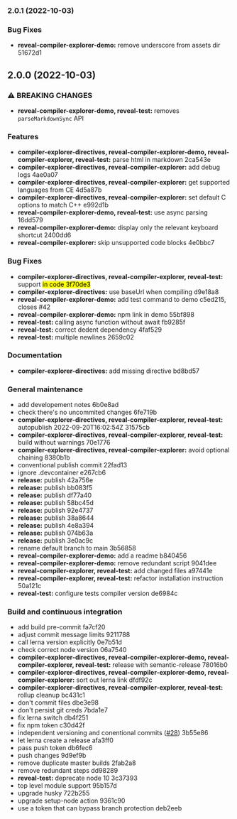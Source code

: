 ### 2.0.1 (2022-10-03)


### Bug Fixes

* **reveal-compiler-explorer-demo:** remove underscore from assets dir 51672d1

## 2.0.0 (2022-10-03)


### ⚠ BREAKING CHANGES

* **reveal-compiler-explorer-demo, reveal-test:** removes `parseMarkdownSync` API

### Features

* **compiler-explorer-directives, reveal-compiler-explorer-demo, reveal-compiler-explorer, reveal-test:** parse html in markdown 2ca543e
* **compiler-explorer-directives, reveal-compiler-explorer:** add debug logs 4ae0a07
* **compiler-explorer-directives, reveal-compiler-explorer:** get supported languages from CE 4d5a87b
* **compiler-explorer-directives, reveal-compiler-explorer:** set default C options to match C++ e992d1b
* **reveal-compiler-explorer-demo, reveal-test:** use async parsing 16dd579
* **reveal-compiler-explorer-demo:** display only the relevant keyboard shortcut 2400dd6
* **reveal-compiler-explorer:** skip unsupported code blocks 4e0bbc7


### Bug Fixes

* **compiler-explorer-directives, reveal-compiler-explorer, reveal-test:** support <mark> in code 3f70de3
* **compiler-explorer-directives:** use baseUrl when compiling d9e18a8
* **reveal-compiler-explorer-demo:** add test command to demo c5ed215, closes #42
* **reveal-compiler-explorer-demo:** npm link in demo 55bf898
* **reveal-test:** calling async function without await fb9285f
* **reveal-test:** correct dedent dependency 4faf529
* **reveal-test:** multiple newlines 2659c02


### Documentation

* **compiler-explorer-directives:** add missing directive bd8bd57


### General maintenance

* add developement notes 6b0e8ad
* check there's no uncommited changes 6fe719b
* **compiler-explorer-directives, reveal-compiler-explorer, reveal-test:** autopublish 2022-09-20T16:02:54Z 31575cb
* **compiler-explorer-directives, reveal-compiler-explorer, reveal-test:** build without warnings 70e1776
* **compiler-explorer-directives, reveal-compiler-explorer:** avoid optional chaining 8380b1b
* conventional publish commit 22fad13
* ignore .devcontainer e267cb6
* **release:** publish 42a756e
* **release:** publish bb083f5
* **release:** publish df77a40
* **release:** publish 58bc45d
* **release:** publish 92e4737
* **release:** publish 38a8644
* **release:** publish 4e8a394
* **release:** publish 074b63a
* **release:** publish 3e0ac9c
* rename default branch to main 3b56858
* **reveal-compiler-explorer-demo:** add a readme b840456
* **reveal-compiler-explorer-demo:** remove redundant script 9041dee
* **reveal-compiler-explorer, reveal-test:** add changed files a97441e
* **reveal-compiler-explorer, reveal-test:** refactor installation instruction 50a121c
* **reveal-test:** configure tests compiler version de6984c


### Build and continuous integration

* add build pre-commit fa7cf20
* adjust commit message limits 9211788
* call lerna version explicitly 0e7b51d
* check correct node version 06a7540
* **compiler-explorer-directives, reveal-compiler-explorer-demo, reveal-compiler-explorer, reveal-test:** release with semantic-release 78016b0
* **compiler-explorer-directives, reveal-compiler-explorer-demo, reveal-compiler-explorer:** sort out lerna link dfdf92c
* **compiler-explorer-directives, reveal-compiler-explorer, reveal-test:** rollup cleanup bc431c1
* don't commit files dbe3e98
* don't persist git creds 7bda1e7
* fix lerna switch db4f251
* fix npm token c30d42f
* independent versioning and conentional commits ([#28](undefined/dvirtz/reveal-compiler-explorer/issues/28)) 3b55e86
* let lerna create a release afa3ff0
* pass push token db6fec6
* push changes 9d9ef9b
* remove duplicate master builds 2fab2a8
* remove redundant steps dd98289
* **reveal-test:** deprecate node 10 3c37393
* top level module support 95b157d
* upgrade husky 722b255
* upgrade setup-node action 9361c90
* use a token that can bypass branch protection deb2eeb
